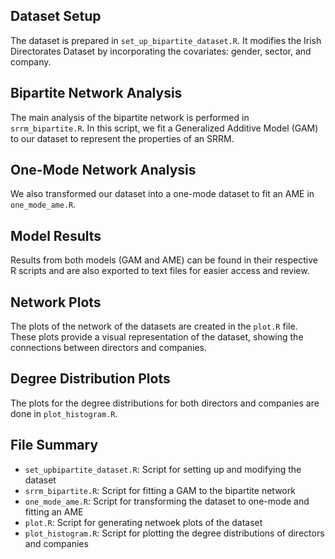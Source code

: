 ## Dataset Setup
The dataset is prepared in `set_up_bipartite_dataset.R`. It modifies the Irish Directorates Dataset by incorporating the covariates: gender, sector, and company.

## Bipartite Network Analysis
The main analysis of the bipartite network is performed in `srrm_bipartite.R`. In this script, we fit a Generalized Additive Model (GAM) to our dataset to represent the properties of an SRRM.

## One-Mode Network Analysis

We also transformed our dataset into a one-mode dataset to fit an AME in `one_mode_ame.R`. 

## Model Results

Results from both models (GAM and AME) can be found in their respective R scripts and are also exported to text files for easier access and review.

## Network Plots
The plots of the network of the datasets are created in the `plot.R` file. These plots provide a visual representation of the dataset, showing the connections between directors and companies.

## Degree Distribution Plots
The plots for the degree distributions for both directors and companies are done in `plot_histogram.R`.

## File Summary

- `set_upbipartite_dataset.R`: Script for setting up and modifying the dataset
- `srrm_bipartite.R`: Script for fitting a GAM to the bipartite network
- `one_mode_ame.R`: Script for transforming the dataset to one-mode and fitting an AME
- `plot.R`: Script for generating netwoek plots of the dataset
- `plot_histogram.R`: Script for plotting the degree distributions of directors and companies
